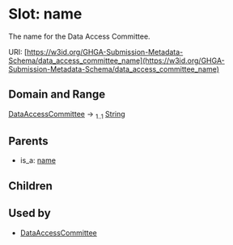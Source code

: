
# Slot: name


The name for the Data Access Committee.

URI: [https://w3id.org/GHGA-Submission-Metadata-Schema/data_access_committee_name](https://w3id.org/GHGA-Submission-Metadata-Schema/data_access_committee_name)


## Domain and Range

[DataAccessCommittee](DataAccessCommittee.md) &#8594;  <sub>1..1</sub> [String](types/String.md)

## Parents

 *  is_a: [name](name.md)

## Children


## Used by

 * [DataAccessCommittee](DataAccessCommittee.md)
